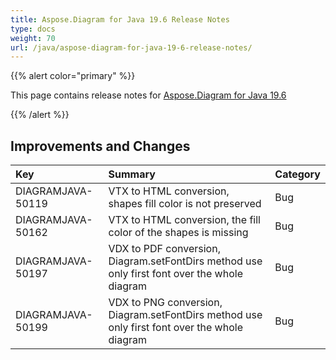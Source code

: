 ```yaml
---
title: Aspose.Diagram for Java 19.6 Release Notes
type: docs
weight: 70
url: /java/aspose-diagram-for-java-19-6-release-notes/
---
```


{{% alert color="primary" %}} 

This page contains release notes for [Aspose.Diagram for Java 19.6](https://docs.aspose.com/diagram/java/aspose-diagram-for-java-19-6-release-notes/)

{{% /alert %}} 
## **Improvements and Changes**

|**Key**|**Summary**|**Category**|
| :- | :- | :- |
|DIAGRAMJAVA-50119|VTX to HTML conversion, shapes fill color is not preserved|Bug|
|DIAGRAMJAVA-50162|VTX to HTML conversion, the fill color of the shapes is missing|Bug|
|DIAGRAMJAVA-50197|VDX to PDF conversion, Diagram.setFontDirs method use only first font over the whole diagram|Bug|
|DIAGRAMJAVA-50199|VDX to PNG conversion, Diagram.setFontDirs method use only first font over the whole diagram|Bug|

